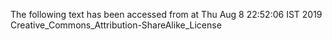 The following text has been accessed from at Thu Aug 8 22:52:06 IST 2019
Creative_Commons_Attribution-ShareAlike_License
